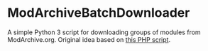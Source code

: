 # ModArchiveBatchDownloader

A simple Python 3 script for downloading groups of modules from ModArchive.org. Original idea based on [this PHP script](http://pastebin.com/ygYukDUq).
